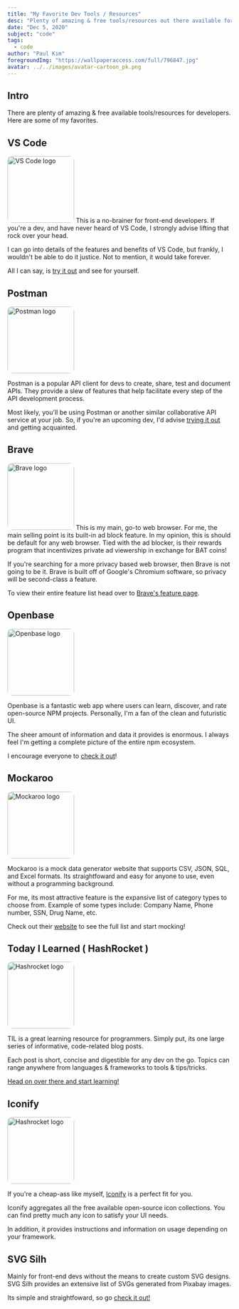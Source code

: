 ```yaml
---
title: "My Favorite Dev Tools / Resources"
desc: "Plenty of amazing & free tools/resources out there available for developers.  Here are some of my favorites."
date: "Dec 5, 2020"
subject: "code"
tags:
  - code
author: "Paul Kim"
foregroundImg: "https://wallpaperaccess.com/full/796847.jpg"
avatar: ../../images/avatar-cartoon_pk.png
---
```


## Intro

There are plenty of amazing & free available tools/resources for developers.  Here are some of my favorites.  

## VS Code
<img src="https://upload.wikimedia.org/wikipedia/commons/thumb/9/9a/Visual_Studio_Code_1.35_icon.svg/1200px-Visual_Studio_Code_1.35_icon.svg.png"
     alt="VS Code logo"
     style="border-radius: 10px; height: 150px;" />
This is a no-brainer for front-end developers. If you're a dev, and have never heard of VS Code, I strongly advise lifting that rock over your head.

I can go into details of the features and benefits of VS Code, but frankly, I wouldn't be able to do it justice. Not to mention, it would take forever.

All I can say, is [try it out](https://code.visualstudio.com/) and see for yourself.

## Postman
<img src="https://miro.medium.com/max/512/1*fVBL9mtLJmHIH6YpU7WvHQ.png"
     alt="Postman logo"
     style="border-radius: 10px; height: 150px;" />

Postman is a popular API client for devs to create, share, test and document APIs. They provide a slew of features that help facilitate every step of the API development process.  

Most likely, you'll be using Postman or another similar collaborative API service at your job. So, if you're an upcoming dev, I'd advise [trying it out](https://www.postman.com/) and getting acquainted. 

## Brave

<img src="https://brave.com/wp-content/uploads/2019/03/brave-logo.png"
     alt="Brave logo"
     style="border-radius: 10px; height: 150px;" />
This is my main, go-to web browser. For me, the main selling point is its built-in ad block feature.  In my opinion, this is should be default for any web browser. Tied with the ad blocker, is their rewards program that incentivizes private ad viewership in exchange for BAT coins!

If you're searching for a more privacy based web browser, then Brave is not going to be it.  Brave is built off of Google's Chromium software, so privacy will be second-class a feature.

To view their entire feature list head over to [Brave's feature page](https://brave.com/features/).

## Openbase 
<img src="https://openbase.io/default-meta-image.28c71880.jpg"
     alt="Openbase logo"
     style="border-radius: 10px; height: 150px;" />

Openbase is a fantastic web app where users can learn, discover, and rate open-source NPM projects.  Personally, I'm a fan of the clean and futuristic UI.  

The sheer amount of information and data it provides is enormous.  I always feel I'm getting a complete picture of the entire npm ecosystem.

I encourage everyone to [check it out](https://openbase.io/)!

## Mockaroo

<img src="https://pbs.twimg.com/profile_images/501903297142202370/FMSUktfc_400x400.png"
     alt="Mockaroo logo"
     style="border-radius: 10px; height: 150px;" />

Mockaroo is a mock data generator website that supports CSV, JSON, SQL, and Excel formats. Its straightfoward and easy for anyone to use, even without a programming background.

For me, its most attractive feature is the expansive list of category types to choose from. Example of some types include: Company Name, Phone number, SSN, Drug Name, etc.

Check out their [website](https://www.mockaroo.com/) to see the full list and start mocking!

## Today I Learned ( HashRocket )

<img src="https://avatars3.githubusercontent.com/u/5875?s=280&v=4"
     alt="Hashrocket logo"
     style="border-radius: 10px; height: 150px;" />

TIL is a great learning resource for programmers.  Simply put, its one large series of informative, code-related blog posts.

Each post is short, concise and digestible for any dev on the go. Topics can range anywhere from languages & frameworks to tools & tips/tricks.

[Head on over there and start learning!](https://til.hashrocket.com/)

## Iconify
<img src="https://avatars0.githubusercontent.com/u/50354982?s=400&v=4"
     alt="Hashrocket logo"
     style="border-radius: 10px; height: 150px;" />

If you're a cheap-ass like myself, [Iconify](https://iconify.design/icon-sets/) is a perfect fit for you.  

Iconify aggregates all the free available open-source icon collections.  You can find pretty much any icon to satisfy your UI needs.  

In addition, it provides instructions and information on usage depending on your framework.

## SVG Silh

Mainly for front-end devs without the means to create custom SVG designs. SVG Silh provides an extensive list of SVGs generated from Pixabay images.  

Its simple and straightfoward, so go [check it out!](https://svgsilh.com/)
